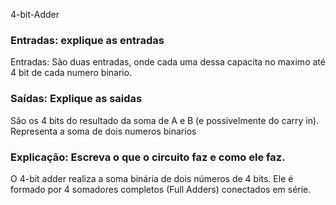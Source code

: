 4-bit-Adder
### Entradas: explique as entradas
Entradas:
São duas entradas, onde cada uma dessa capacita no maximo até 4 bit de cada numero binario.
### Saídas: Explique as saidas
São os 4 bits do resultado da soma de A e B (e possivelmente do carry in).
Representa a soma de dois numeros binarios
### Explicação: Escreva o que o circuito faz e como ele faz.
O 4-bit adder realiza a soma binária de dois números de 4 bits.
Ele é formado por 4 somadores completos (Full Adders) conectados em série.
